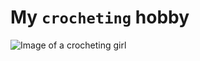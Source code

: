 # My `crocheting` hobby


![Image of a crocheting girl](https://images.app.goo.gl/8chSzNY3Cj9rkX3i7)

